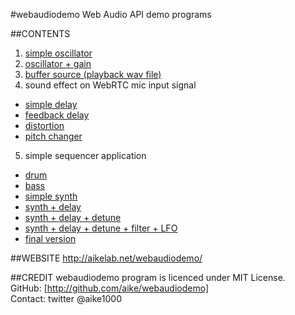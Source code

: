 #webaudiodemo
Web Audio API demo programs

##CONTENTS
1. [simple oscillator](osc1)
2. [oscillator + gain](osc2)
3. [buffer source (playback wav file)](kachatan)
4. sound effect on WebRTC mic input signal
 - [simple delay](delay1)
 - [feedback delay](delay2)
 - [distortion](fuzz)
 - [pitch changer](pitch)
5. simple sequencer application
 - [drum](seq1)
 - [bass](seq2)
 - [simple synth](seq3)
 - [synth + delay](seq4)
 - [synth + delay + detune](seq5)
 - [synth + delay + detune + filter + LFO](seq6)
 - [final version](seq7)

##WEBSITE
  http://aikelab.net/webaudiodemo/

##CREDIT
  webaudiodemo program is licenced under MIT License.<br>
  GitHub: [http://github.com/aike/webaudiodemo]<br>
  Contact: twitter @aike1000
